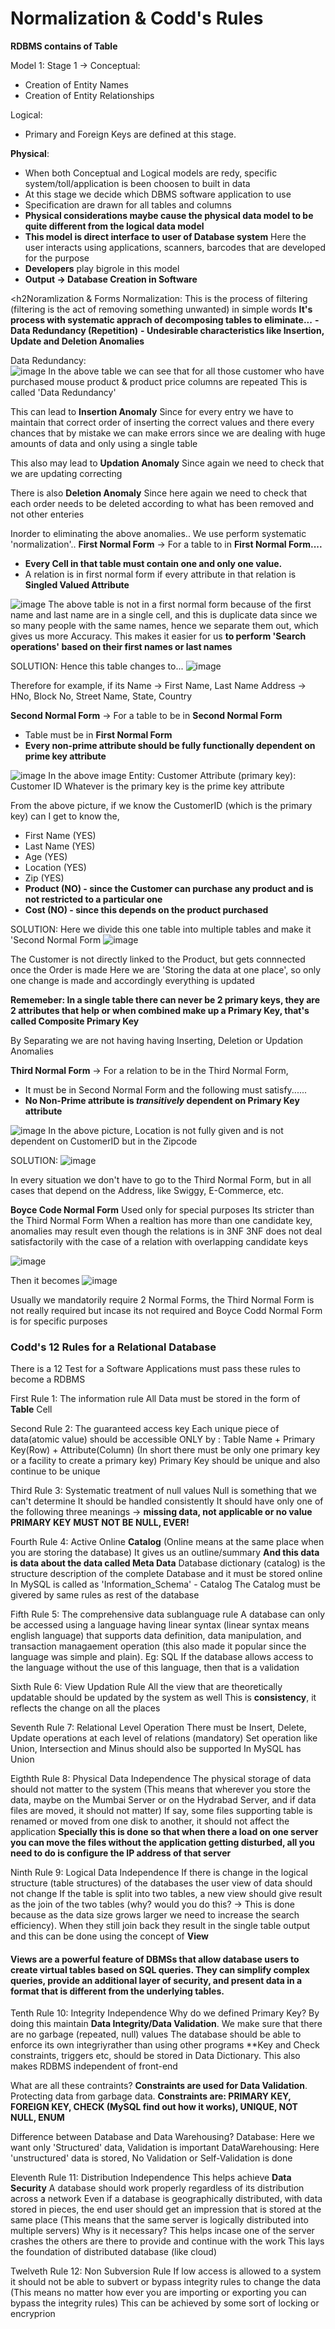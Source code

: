 <h1>Normalization & Codd's Rules</h1>

**RDBMS contains of Table**

Model 1: Stage 1 -> Conceptual:
- Creation of Entity Names
- Creation of Entity Relationships


Logical:
- Primary and Foreign Keys are defined at this stage.


**Physical**:
- When both Conceptual and Logical models are redy, specific system/toll/application is been choosen to built in data
- At this stage we decide which DBMS software application to use
- Specification are drawn for all tables and columns
- **Physical considerations maybe cause the physical data model to be quite different from the logical data model**
- **This model is direct interface to user of Database system**
Here the user interacts using applications, scanners, barcodes that are developed for the purpose
- **Developers** play bigrole in this model
- **Output -> Database Creation in Software**

<h2Noramlization & Forms</h2>
Normalization: This is the process of filtering (filtering is the act of removing something unwanted) in simple words
**It's process with systematic apprach of decomposing tables to eliminate...**
    **- Data Redundancy (Repetition)**
    **- Undesirable characteristics like Insertion, Update and Deletion Anomalies**
    
Data Redundancy: <br>
![image](https://user-images.githubusercontent.com/83197830/233012922-fa83de09-ec10-462f-affe-39a5a2748bdd.png)
In the above table we can see that for all those customer who have purchased mouse product & product price columns are repeated
This is called 'Data Redundancy'

This can lead to **Insertion Anomaly**
Since for every entry we have to maintain that correct order of inserting the correct values and there every chances that by mistake we can make errors since we are dealing with huge amounts of data and only using a single table

This also may lead to **Updation Anomaly**
Since again we need to check that we are updating correcting

There is also **Deletion Anomaly**
Since here again we need to check that each order needs to be deleted according to what has been removed and not other enteries


Inorder to eliminating the above anomalies..
We use perform systematic 'normalization'..
**First Normal Form**
-> For a table to in **First Normal Form....**
  - **Every Cell in that table must contain one and only one value.**
  - A relation is in first normal form if every attribute in that relation is **Singled Valued Attribute**

![image](https://user-images.githubusercontent.com/83197830/233223234-0eea5be2-306a-401b-8a7b-4a545d3d2be7.png)
The above table is not in a first normal form because of the first name and last name are in a single cell, and this is duplicate data since we so many people with the same names, hence we separate them out, which gives us more Accuracy. This makes it easier for us **to perform 'Search operations' based on their first names or last names**

SOLUTION:
Hence this table changes to...
![image](https://user-images.githubusercontent.com/83197830/233223840-e36f0a7a-455b-48c6-a199-32c319b39bf6.png)

Therefore for example, if its
Name -> First Name, Last Name
Address -> HNo, Block No, Street Name, State, Country


**Second Normal Form**
-> For a table to be in **Second Normal Form**
  - Table must be in **First Normal Form**
  - **Every non-prime attribute should be fully functionally dependent on prime key attribute**

![image](https://user-images.githubusercontent.com/83197830/233224232-71b31af5-606f-433a-8b81-716279eda0b3.png)
In the above image
Entity: Customer
Attribute (primary key): Customer ID
Whatever is the primary key is the prime key attribute


From the above picture,
if we know the CustomerID (which is the primary key) can I get to know the,
  - First Name (YES)
  - Last Name (YES)
  - Age (YES)
  - Location (YES)
  - Zip (YES)
  - **Product (NO) -  since the Customer can purchase any product and is not restricted to a particular one**
  - **Cost (NO) - since this depends on the product purchased**

SOLUTION:
Here we divide this one table into multiple tables and make it 'Second Normal Form
![image](https://user-images.githubusercontent.com/83197830/233225163-8e160bea-7088-4876-a939-ec16a0e214ed.png)

The Customer is not directly linked to the Product, but gets connnected once the Order is made
Here we are 'Storing the data at one place', so only one change is made and accordingly everything is updated

**Rememeber: In a single table there can never be 2 primary keys, they are 2 attributes that help or when combined make up a Primary Key, that's called Composite Primary Key**

By Separating we are not having having Inserting, Deletion or Updation Anomalies


**Third Normal Form**
-> For a relation to be in the Third Normal Form,
  - It must be in Second Normal Form and the following must satisfy......
  - **No Non-Prime attribute is _transitively_ dependent on Primary Key attribute**

![image](https://user-images.githubusercontent.com/83197830/233226276-b6b1eb55-6f94-4c14-8105-b92f6ce13375.png)
In the above picture,
Location is not fully given and is not dependent on CustomerID but in the Zipcode

SOLUTION:
![image](https://user-images.githubusercontent.com/83197830/233226425-386f324e-ebd8-4b44-90f4-8de0f87c6db1.png)

In every situation we don't have to go to the Third Normal Form, but in all cases that depend on the Address, like Swiggy, E-Commerce, etc.



**Boyce Code Normal Form**
Used only for special purposes
Its stricter than the Third Normal Form
When a realtion has more than one candidate key, anomalies may result even though the relations is in 3NF
3NF does not deal satisfactorily with the case of a relation with overlapping candidate keys

![image](https://user-images.githubusercontent.com/83197830/233227016-9932de51-e3de-4a5d-be62-fb1655039e9a.png)

Then it becomes
![image](https://user-images.githubusercontent.com/83197830/233227128-76f6a5d0-0c28-41e8-a8b5-bddb514ca6e8.png)


Usually we mandatorily require 2 Normal Forms, the Third Normal Form is not really required but incase its not required
and Boyce Codd Normal Form is for specific purposes

<h3>Codd's 12 Rules for a Relational Database</h3>
There is a 12 Test for a Software Applications must pass these rules to become a RDBMS

First Rule 1:
The information rule
  All Data must be stored in the form of **Table** Cell
  
Second Rule 2:
The guaranteed access key
  Each unique piece of data(atomic value) should be accessible ONLY by : Table Name + Primary Key(Row) + Attribute(Column)
  (In short there must be only one primary key or a facility to create a primary key)
  Primary Key should be unique and also continue to be unique
  
  
Third Rule 3:
Systematic treatment of null values
Null is something that we can't determine
  It should be handled consistently
  It should have only one of the following three meanings -> **missing data, not applicable or no value**
  **PRIMARY KEY MUST NOT BE NULL, EVER!**
  
 
Fourth Rule 4:
Active Online **Catalog**
(Online means at the same place when you are storing the database)
It gives us an outline/summary
**And this data is data about the data called Meta Data**
  Database dictionary (catalog) is the structure description of the complete Database and it must be stored online
  In MySQL is called as 'Information_Schema' - Catalog
  The Catalog must be givered by same rules as rest of the database
  
  


Fifth Rule 5:
The comprehensive data sublanguage rule
  A database can only be accessed using a language having linear syntax (linear syntax means english language) that supports data definition, data manipulation, and transaction managaement operation (this also made it popular since the language was simple and plain). Eg: SQL
  If the database allows access to the language without the use of this language, then that is a validation
  
  
  
  
Sixth Rule 6:
View Updation Rule
  All the view that are theoretically updatable should be updated by the system as well
  This is **consistency**, it reflects the change on all the places
  
  
  
Seventh Rule 7:
Relational Level Operation
  There must be Insert, Delete, Update operations at each level of relations (mandatory)
  Set operation like Union, Intersection and Minus should also be supported
  In MySQL has Union
  


Eigthth Rule 8:
Physical Data Independence
  The physical storage of data should not matter to the system
  (This means that wherever you store the data, maybe on the Mumbai Server or on the Hydrabad Server, and if data files are moved, it should not matter)
  If say, some files supporting table is renamed or moved from one disk to another, it should not affect the application
  **Specially this is done so that when there a load on one server you can move the files without the application getting disturbed, all you need to do is configure the IP address of that server**
  
  
  
Ninth Rule 9:
Logical Data Independence
  If there is change in the logical structure (table structures) of the databases the user view of data should not change
  If the table is split into two tables, a new view should give result as the join of the two tables (why? would you do this? -> This is done because as the data size grows larger we need to increase the search efficiency). When they still join back they result in the single table output and this can be done using the concept of **View**
<h4>Views are a powerful feature of DBMSs that allow database users to create virtual tables based on SQL queries. They can simplify complex queries, provide an additional layer of security, and present data in a format that is different from the underlying tables. </h4>
  
  
  
Tenth Rule 10:
Integrity Independence
   Why do we defined Primary Key?
   By doing this maintain **Data Integrity/Data Validation**. We make sure that there are no garbage (repeated, null) values
   The database should be able to enforce its own integriyrather than using other programs
   **Key and Check constraints, triggers etc, should be stored in Data Dictionary. This also makes RDBMS independent of front-end
   
   
   
What are all these contraints?
**Constraints are used for Data Validation**. Protecting data from garbage data.
**Constraints are: PRIMARY KEY, FOREIGN KEY, CHECK (MySQL find out how it works), UNIQUE, NOT NULL, ENUM**

Difference between Database and Data Warehousing?
Database: Here we want only 'Structured' data, Validation is important
DataWarehousing: Here 'unstructured' data is stored, No Validation or Self-Validation is done
  


Eleventh Rule 11:
Distribution Independence
   This helps achieve **Data Security**
   A database should work properly regardless of its distribution across a network
   Even if a database is geographically distributed, with data stored in pieces, the end user should get an impression that is stored at the same place
   (This means that the same server is logically distributed into multiple servers)
   Why is it necessary?
   This helps incase one of the server crashes the others are there to provide and continue with the work
   This lays the foundation of distributed database (like cloud)
   
   
   
   
Twelveth Rule 12:
Non Subversion Rule
   If low access is allowed to a system it should not be able to subvert or bypass integrity rules to change the data
   (This means no matter how ever you are importing or exporting you can bypass the integrity rules)
   This can be achieved by some sort of locking or encryprion
